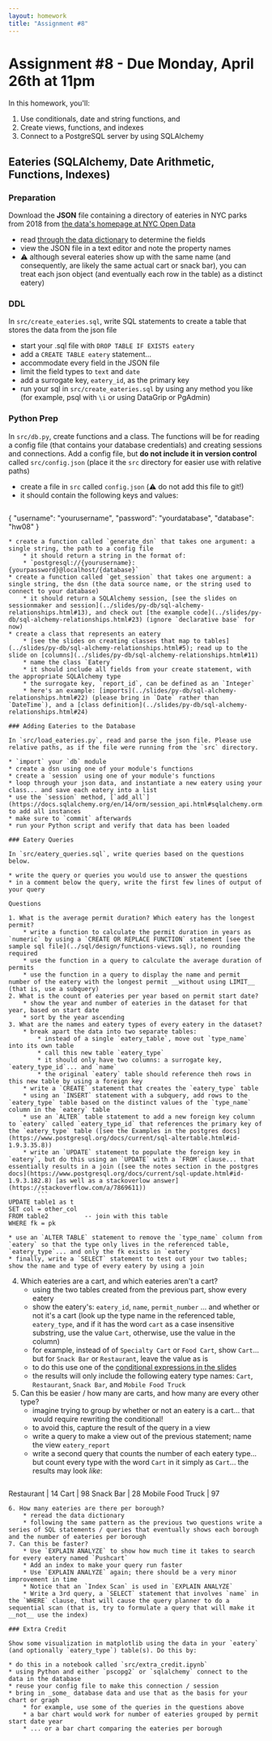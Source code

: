 ```yaml
---
layout: homework
title: "Assignment #8"
---
```

<style>
.hl {
	background-color: yellow;
}
img {
    border: 1px solid #000;
}

.warning {
    background-color: yellow;
    color: #aa1122;
    font-weight: bold;
}

.hidden {
    display: none;
}

.hintButton {
    color: #7788ff;
    cursor: pointer;
}
</style>
<script>
document.addEventListener('DOMContentLoaded', hideHints);

function hideHints(evt) {
    document.querySelectorAll('.hint').forEach((ele, i) => {
        const div = document.createElement('div');
        div.id = 'hint' + i + 'Button';
        ele.id = 'hint' + i;
        ele.classList.add('hidden');
        div.addEventListener('click', onClick);
        div.textContent = 'Show Hint';
        div.className = 'hintButton';
        ele.parentNode.insertBefore(div, ele);
    });

}

function onClick(evt) {
    const hintId = this.id.replace('Button', '');
    const hint = document.getElementById(hintId);
    hint.classList.toggle('hidden');
    this.textContent = this.textConent === 'Show Hint' ? 'Hide Hint' : 'Show Hint';
}
</script>

# Assignment #8 - Due Monday, April 26th at 11pm


In this homework, you'll:

1. Use conditionals, date and string functions, and
2. Create views, functions, and indexes
3. Connect to a PostgreSQL server by using SQLAlchemy

## Eateries (SQLAlchemy, Date Arithmetic, Functions, Indexes)

### Preparation

Download the __JSON__ file containing a directory of eateries in NYC parks from 2018 from [the data's homepage at NYC Open Data](
https://data.cityofnewyork.us/Recreation/Directory-of-Eateries/8792-ebcp)

* read [through the data dictionary](https://www.nycgovparks.org/bigapps/desc/DPR_Eateries_001.txt) to determine the fields
* view the JSON file in a text editor and note the property names
* ⚠️ although several eateries show up with the same name (and consequently, are likely the same actual cart or snack bar), you can treat each json object (and eventually each row in the table) as a distinct eatery)

### DDL

In `src/create_eateries.sql`, write SQL statements to create a table that stores the data from the json file

* start your .sql file with `DROP TABLE IF EXISTS eatery`
* add a `CREATE TABLE eatery` statement...
* accommodate every field in the JSON file
* limit the field types to `text` and `date`
* add a surrogate key, `eatery_id`, as the primary key 
* run your sql in `src/create_eateries.sql` by using any method you like (for example, psql with `\i` or using DataGrip or PgAdmin)

### Python Prep


In `src/db.py`, create functions and a class. The functions will be for reading a config file (that contains your database credentials) and creating sessions and connections. Add a config file, but __do not include it in version control__ called `src/config.json` (place it the `src` directory for easier use with relative paths)

* create a file in `src` called `config.json` (⚠️ do not add this file to git!)
* it should contain the following keys and values:
	```
{
	"username": "yourusername",
	"password": "yourdatabase",
	"database": "hw08"
}
```
* create a function called `generate_dsn` that takes one argument: a single string, the path to a config file
	* it should return a string in the format of:
	* `postgresql://{yourusername}:{yourpassword}@localhost/{database}`
* create a function called `get_session` that takes one argument: a single string, the dsn (the data source name, or the string used to connect to your database)
	* it should return a SQLAlchemy session, [see the slides on sessionmaker and session](../slides/py-db/sql-alchemy-relationships.html#13), and check out [the example code](../slides/py-db/sql-alchemy-relationships.html#23) (ignore `declarative base` for now)
* create a class that represents an eatery
	* [see the slides on creating classes that map to tables](../slides/py-db/sql-alchemy-relationships.html#5); read up to the slide on [columns](../slides/py-db/sql-alchemy-relationships.html#11)
	* name the class `Eatery`
	* it should include all fields from your create statement, with the appropriate SQLAlchemy type
	* the surrogate key, `report_id`, can be defined as an `Integer`
	* here's an example: [imports](../slides/py-db/sql-alchemy-relationships.html#22) (please bring in `Date` rather than `DateTime`), and a [class definition](../slides/py-db/sql-alchemy-relationships.html#24)

### Adding Eateries to the Database

In `src/load_eateries.py`, read and parse the json file. Please use relative paths, as if the file were running from the `src` directory.

* `import` your `db` module
* create a dsn using one of your module's functions
* create a `session` using one of your module's functions
* loop through your json data, and instantiate a new eatery using your class... and save each eatery into a list
* use the `session` method, [`add_all`](https://docs.sqlalchemy.org/en/14/orm/session_api.html#sqlalchemy.orm.Session.add_all) to add all instances
* make sure to `commit` afterwards
* run your Python script and verify that data has been loaded

### Eatery Queries

In `src/eatery_queries.sql`, write queries based on the questions below.

* write the query or queries you would use to answer the questions
* in a comment below the query, write the first few lines of output of your query

Questions

1. What is the average permit duration? Which eatery has the longest permit?
	* write a function to calculate the permit duration in years as `numeric` by using a `CREATE OR REPLACE FUNCTION` statement [see the sample sql file](../sql/design/functions-views.sql), no rounding required
	* use the function in a query to calculate the average duration of permits
	* use the function in a query to display the name and permit number of the eatery with the longest permit __without using LIMIT__ (that is, use a subquery)
2. What is the count of eateries per year based on permit start date?
	* show the year and number of eateries in the dataset for that year, based on start date
	* sort by the year ascending
3. What are the names and eatery types of every eatery in the dataset?
	* break apart the data into two separate tables:
		* instead of a single `eatery_table`, move out `type_name` into its own table
		* call this new table `eatery_type`
		* it should only have two columns: a surrogate key, `eatery_type_id`... and `name`
		* the original `eatery` table should reference theh rows in this new table by using a foreign key
	* write a `CREATE` statement that creates the `eatery_type` table
	* using an `INSERT` statement with a subquery, add rows to the `eatery_type` table based on the distinct values of the `type_name` column in the `eatery` table
	* use an `ALTER` table statement to add a new foreign key column to `eatery` called `eatery_type_id` that references the primary key of the `eatery_type` table ([see the Examples in the postgres docs](https://www.postgresql.org/docs/current/sql-altertable.html#id-1.9.3.35.8))
	* write an `UPDATE` statement to populate the foreign key in `eatery`, but do this using an `UPDATE` with a `FROM` clause... that essentially results in a join ([see the notes section in the postgres docs](https://www.postgresql.org/docs/current/sql-update.html#id-1.9.3.182.8) [as well as a stackoverlow answer](https://stackoverflow.com/a/7869611))
		```
UPDATE table1 as t
SET col = other_col
FROM table2          -- join with this table
WHERE fk = pk
```
	* use an `ALTER TABLE` statement to remove the `type_name` column from `eatery` so that the type only lives in the referenced table, `eatery_type`... and only the fk exists in `eatery`
	* finally, write a `SELECT` statement to test out your two tables; show the name and type of every eatery by using a join
4. Which eateries are a cart, and which eateries aren't a cart?
	* using the two tables created from the previous part, show every eatery
	* show the eatery's: `eatery_id`, `name`, `permit_number` ... and whether or not it's a cart (look up the type name in the referenced table, `eatery_type`, and if it has the word `cart` as a case insensitive substring, use the value `Cart`, otherwise, use the value in the column)
	* for example, instead of of `Specialty Cart` or `Food Cart`, show `Cart`... but for `Snack Bar` or `Restaurant`, leave the value as is
	* to do this use one of the [conditional expressions in the slides](../slides/db/conditionals.html)
	* the results will only include the following eatery type names: `Cart`, `Restaurant`, `Snack Bar`, and `Mobile Food Truck`
5. Can this be easier / how many are carts, and how many are every other type?
	* imagine trying to group by whether or not an eatery is a cart... that would require rewriting the conditional!
	* to avoid this, capture the result of the query in a view
	* write a query to make a view out of the previous statement; name the view `eatery_report`
	* write a second query that counts the number of each eatery type... but count every type with the word `Cart` in it simply as `Cart`... the results may look _like_:
		```
Restaurant        |    14
Cart              |    98
Snack Bar         |    28
Mobile Food Truck |    97
```
6. How many eateries are there per borough?
	* reread the data dictionary
	* following the same pattern as the previous two questions write a series of SQL statements / queries that eventually shows each borough and the number of eateries per borough
7. Can this be faster?
	* Use `EXPLAIN ANALYZE` to show how much time it takes to search for every eatery named `Pushcart`
	* Add an index to make your query run faster
	* Use `EXPLAIN ANALYZE` again; there should be a very minor improvement in time
	* Notice that an `Index Scan` is used in `EXPLAIN ANALYZE`
	* Write a 3rd query, a `SELECT` statement that involves `name` in the `WHERE` clause, that will cause the query planner to do a sequential scan (that is, try to formulate a query that will make it __not__ use the index)

### Extra Credit

Show some visualization in matplotlib using the data in your `eatery` (and optionally `eatery_type`) table(s). Do this by:

* do this in a notebook called `src/extra_credit.ipynb`
* using Python and either `pscopg2` or `sqlalchemy` connect to the data in the database
* reuse your config file to make this connection / session
* bring in _some_ database data and use that as the basis for your chart or graph
	* for example, use some of the queries in the questions above
	* a bar chart would work for number of eateries grouped by permit start date year
	* ... or a bar chart comparing the eateries per borough
